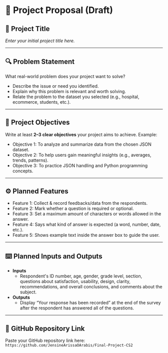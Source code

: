 # 📌 Project Proposal (Draft)

## 📝 Project Title  
*Enter your initial project title here.*  

---

## 🔍 Problem Statement  
What real-world problem does your project want to solve?  
- Describe the issue or need you identified.  
- Explain why this problem is relevant and worth solving.  
- Relate the problem to the dataset you selected (e.g., hospital, ecommerce, students, etc.).  

---

## 🎯 Project Objectives  
Write at least **2–3 clear objectives** your project aims to achieve. Example:  
- Objective 1: To analyze and summarize data from the chosen JSON dataset.  
- Objective 2: To help users gain meaningful insights (e.g., averages, trends, patterns).  
- Objective 3: To practice JSON handling and Python programming concepts.  

---

## ⚙️ Planned Features  
- Feature 1: Collect & record feedbacks/data from the respondents. 
- Feature 2: Mark whether a question is required or optional.
- Feature 3: Set a maximum amount of characters or words allowed in the answer.
- Feature 4: Says what kind of answer is expected (a word, number, date, etc.).
- Feature 5: Shows example text inside the answer box to guide the user. 


---

## ⌨️ Planned Inputs and Outputs  

- **Inputs**  
  - Respondent's ID number, age, gender, grade level, section, questions about satisfaction, usability, design, clarity, recommendations, and overall conclusions, and comments about the subject.
- **Outputs**  
  - Display “Your response has been recorded” at the end of the survey after the respondent has answered all of the questions.
---

## 📂 GitHub Repository Link  
Paste your GitHub repository link here:  
`https://github.com/JensineArissaOArabis/Final-Project-CS2`  

